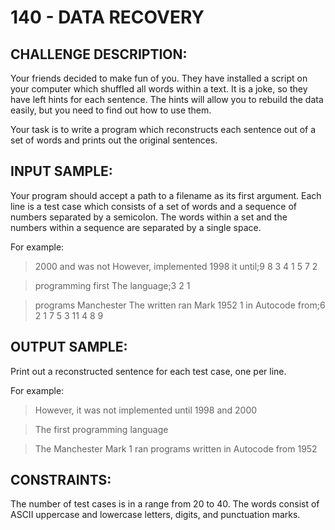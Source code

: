 # 140 - DATA RECOVERY
## CHALLENGE DESCRIPTION:

Your friends decided to make fun of you. They have installed a script on your computer which shuffled all words within a text. It is a joke, so they have left hints for each sentence. The hints will allow you to rebuild the data easily, but you need to find out how to use them.

Your task is to write a program which reconstructs each sentence out of a set of words and prints out the original sentences.

## INPUT SAMPLE:

Your program should accept a path to a filename as its first argument. Each line is a test case which consists of a set of words and a sequence of numbers separated by a semicolon. The words within a set and the numbers within a sequence are separated by a single space.

For example:

> 2000 and was not However, implemented 1998 it until;9 8 3 4 1 5 7 2

> programming first The language;3 2 1

> programs Manchester The written ran Mark 1952 1 in Autocode from;6 2 1 7 5 3 11 4 8 9

## OUTPUT SAMPLE:

Print out a reconstructed sentence for each test case, one per line.

For example:

> However, it was not implemented until 1998 and 2000

> The first programming language

> The Manchester Mark 1 ran programs written in Autocode from 1952

## CONSTRAINTS:

The number of test cases is in a range from 20 to 40.
The words consist of ASCII uppercase and lowercase letters, digits, and punctuation marks.

